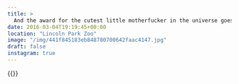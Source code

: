 ```yaml
---
title: >
  And the award for the cutest little motherfucker in the universe goes to...#vsco #VSCOfilm #chicago #animal #nature
date: 2016-03-04T19:19:45+00:00
location: "Lincoln Park Zoo"
image: "/img/441f845183eb848780700642faac4147.jpg"
draft: false
instagram: true
---
```


{{<photo src="/img/441f845183eb848780700642faac4147.jpg">}}
